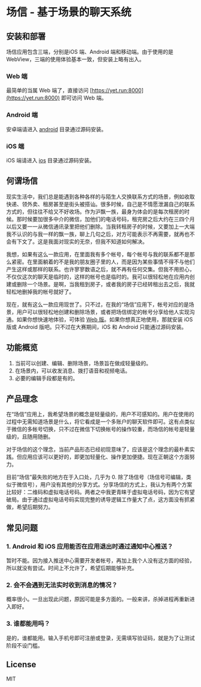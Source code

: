 # 场信 - 基于场景的聊天系统

## 安装和部署

场信应用包含三端，分别是iOS 端、Android 端和移动端。由于使用的是 WebView，三端的使用体验基本一致，但安装上略有出入。

### Web 端

最简单的当属 Web 端了，直接访问 [https://yet.run:8000](https://yet.run:8000) 即可访问 Web 端。

### Android 端

安卓端请进入 [android](android) 目录通过源码安装。

### iOS 端

iOS 端请进入 [ios](ios) 目录通过源码安装。

## 何谓场信

现实生活中，我们总是能遇到各种各样的与陌生人交换联系方式的场景，例如收取快递、领外卖、租房甚至是街头被搭讪。很多时候，自己是不情愿泄漏自己的联系方式的，但往往不给又不好收场。作为沪飘一族，最身为体会的是每次租房的时候。那时候要加很多中介的微信，加他们的电话号码，租完房之后大约在三四个月以后又要一一从微信通讯录里把他们删除。当我转租房子的时候，又要加上一大端我不认识的与我一样的飘一族，聊上几句之后，对方可能表示不再需要，就再也不会有下文了。这是我面对现实的无奈，但我不知道如何解决。

我想，如果有这么一款应用，在里面我有多个帐号，每个帐号与我的联系都不是那么紧密。在里面躺着的不是我的朋友圈子里的人，而是因为某些事情不得不与他们产生这样或那样的联系。也许寥寥数语之后，就不再有任何交集。但我不用担心，不仅仅这次的聊天是临时的，这样的帐号也是临时的。我可以很轻松地在应用内创建或删除一个场景。是啊，当我租到房子，或者我的房子已经转租出去之后，我就轻松地删掉我的帐号就好了。

现在，就有这么一款应用现世了。只不过，在我的“场信”应用下，帐号对应的是场景，用户可以很轻松地创建和删除场景，或者把场信绑定的帐号分享给他人实现沟通。如果你想快速地体验，可体验 [Web 版](https://yet.run:8000)。如果你想真正地使用，那就安装 iOS 版或 Android 版吧。只不过在大赛期间，iOS 和 Android 只能通过源码安装。

## 功能概览

1. 当前可以创建、编辑、删除场景，场景旨在做成轻量级的。
2. 在场景内，可以收发消息、拨打语音和视频电话。
3. 必要的编辑手段都是有的。

## 产品理念

在“场信”应用上，我希望场景的概念是轻量级的，用户不可感知的。用户在使用的过程中无需知道场景是什么，将它看成是一个多账户的聊天软件即可。这有点类似于微信的多帐号切换，只不过在微信下切换帐号的操作较重，而场信的帐号是轻量级的，且随用随删。

对于场信的这个理念，当前产品形态已经初现意味了，应该是这个理念的最朴素实践。但应用应该可以更好的，即更加轻量化、操作更加便捷。现在正朝这个方面努力。

目前“场信”最失败的地方在于入口处，几乎为 0. 除了场信号（场信号可编辑，类似于微信号），用户没有其他的分享方式。分享场信的方式上，我认为有两个方案比较好：二维码和虚拟电话号码。两者之中我更青睐于虚拟电话号码，因为它有望破局。由于通过虚拟电话号码实现完整的诱导逻辑工作量大了点，这方面没有抓紧做，希望后期努力。

## 常见问题

### 1. Android 和 iOS 应用能否在应用退出时通过通知中心推送？

暂时不能。因为接入推送中心需要开发者帐号，再加上我个人没有这方面的经验，所以就没有尝试。时间上不允许了，希望后期能够补充。

### 2. 会不会遇到无法实时收到消息的情况？

概率很小。一旦出现此问题，原因可能是多方面的。一般来讲，杀掉进程再重新进入即好。

### 3. 谁都能用吗？

是的，谁都能用。输入手机号即可注册或登录，无需填写验证码，就是为了让测试阶段不设门槛。

## License

MIT